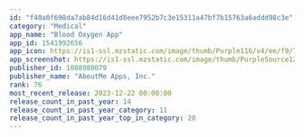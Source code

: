 ```yaml
---
id: "f40a0f698da7ab84d16d41d8eee7952b7c3e15311a47bf7b15763a6addd98c3e"
category: "Medical"
app_name: "Blood Oxygen App"
app_id: 1541992656
app_icon: https://is1-ssl.mzstatic.com/image/thumb/Purple116/v4/ee/f9/79/eef97922-8744-219b-1fbc-c0579d5f0075/AppIcon-0-0-1x_U007emarketing-0-7-0-0-85-220.png/1024x1024bb.png
app_screenshot: https://is1-ssl.mzstatic.com/image/thumb/PurpleSource126/v4/f4/97/a9/f497a9b3-5441-25f5-a84a-657643cb576b/e7797e3c-1926-4daf-bfb8-b9ff310feb14_US_Big.jpg/1242x2688bb.png
publisher_id: 1088980079
publisher_name: "AboutMe Apps, Inc."
rank: 76
most_recent_release: 2023-12-22 00:00:00
release_count_in_past_year: 14
release_count_in_past_year_category: 11
release_count_in_past_year_top_in_category: 20
---
```

